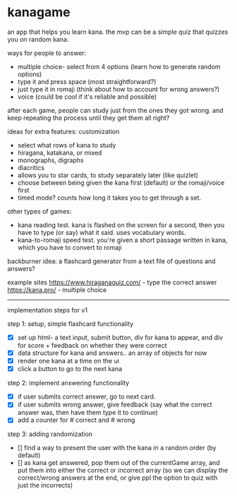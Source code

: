 # kanagame

an app that helps you learn kana.
the mvp can be a simple quiz that quizzes you on random kana.

ways for people to answer:

- multiple choice- select from 4 options (learn how to generate random options)
- type it and press space (most straightforward?)
- just type it in romaji (think about how to account for wrong answers?)
- voice (could be cool if it's reliable and possible)

after each game, people can study just from the ones they got wrong. and keep repeating the process until they get them all right?

ideas for extra features:
customization

- select what rows of kana to study
- hiragana, katakana, or mixed
- monographs, digraphs
- diacritics
- allows you to star cards, to study separately later (like quizlet)
- choose between being given the kana first (default) or the romaji/voice first
- timed mode? counts how long it takes you to get through a set.

other types of games:

- kana reading test. kana is flashed on the screen for a second, then you have to type (or say) what it said. uses vocabulary words.
- kana-to-romaji speed test. you're given a short passage written in kana, which you have to convert to romaji

backburner idea: a flashcard generator from a text file of questions and answers?

example sites
https://www.hiraganaquiz.com/ - type the correct answer
https://kana.pro/ - multiple choice

---

implementation steps for v1

step 1: setup, simple flashcard functionality

- [x] set up html- a text input, submit button, div for kana to appear, and div for score + feedback on whether they were correct
- [x] data structure for kana and answers.. an array of objects for now
- [x] render one kana at a time on the ui
- [x] click a button to go to the next kana

step 2: implement answering functionality

- [x] if user submits correct answer, go to next card.
- [x] if user submits wrong answer, give feedback (say what the correct answer was, then have them type it to continue)
- [x] add a counter for # correct and # wrong

step 3: adding randomization

- [] find a way to present the user with the kana in a random order (by default)
- [] as kana get answered, pop them out of the currentGame array, and put them into either the correct or incorrect array (so we can display the correct/wrong answers at the end, or give ppl the option to quiz with just the incorrects)
